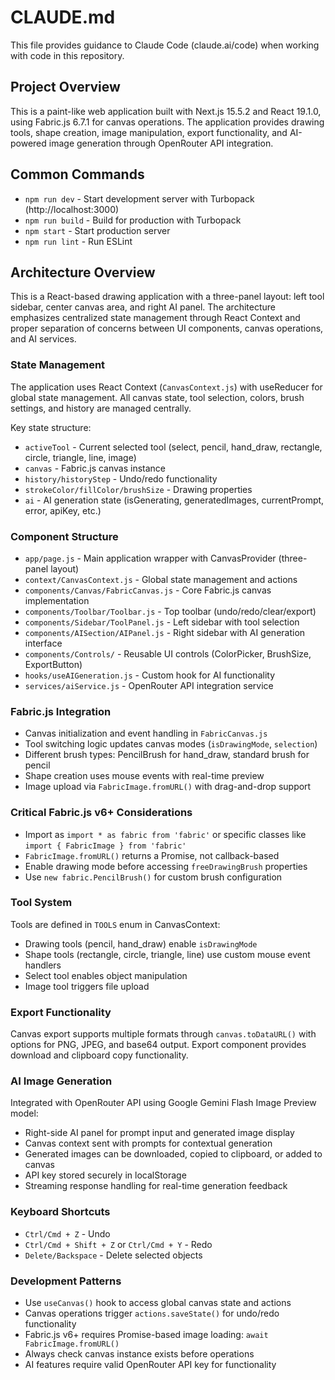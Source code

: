 # CLAUDE.md

This file provides guidance to Claude Code (claude.ai/code) when working with code in this repository.

## Project Overview

This is a paint-like web application built with Next.js 15.5.2 and React 19.1.0, using Fabric.js 6.7.1 for canvas operations. The application provides drawing tools, shape creation, image manipulation, export functionality, and AI-powered image generation through OpenRouter API integration.

## Common Commands

- `npm run dev` - Start development server with Turbopack (http://localhost:3000)
- `npm run build` - Build for production with Turbopack
- `npm start` - Start production server
- `npm run lint` - Run ESLint

## Architecture Overview

This is a React-based drawing application with a three-panel layout: left tool sidebar, center canvas area, and right AI panel. The architecture emphasizes centralized state management through React Context and proper separation of concerns between UI components, canvas operations, and AI services.

### State Management
The application uses React Context (`CanvasContext.js`) with useReducer for global state management. All canvas state, tool selection, colors, brush settings, and history are managed centrally.

Key state structure:
- `activeTool` - Current selected tool (select, pencil, hand_draw, rectangle, circle, triangle, line, image)
- `canvas` - Fabric.js canvas instance
- `history/historyStep` - Undo/redo functionality
- `strokeColor/fillColor/brushSize` - Drawing properties
- `ai` - AI generation state (isGenerating, generatedImages, currentPrompt, error, apiKey, etc.)

### Component Structure
- `app/page.js` - Main application wrapper with CanvasProvider (three-panel layout)
- `context/CanvasContext.js` - Global state management and actions
- `components/Canvas/FabricCanvas.js` - Core Fabric.js canvas implementation
- `components/Toolbar/Toolbar.js` - Top toolbar (undo/redo/clear/export)
- `components/Sidebar/ToolPanel.js` - Left sidebar with tool selection
- `components/AISection/AIPanel.js` - Right sidebar with AI generation interface
- `components/Controls/` - Reusable UI controls (ColorPicker, BrushSize, ExportButton)
- `hooks/useAIGeneration.js` - Custom hook for AI functionality
- `services/aiService.js` - OpenRouter API integration service

### Fabric.js Integration
- Canvas initialization and event handling in `FabricCanvas.js`
- Tool switching logic updates canvas modes (`isDrawingMode`, `selection`)
- Different brush types: PencilBrush for hand_draw, standard brush for pencil
- Shape creation uses mouse events with real-time preview
- Image upload via `FabricImage.fromURL()` with drag-and-drop support

### Critical Fabric.js v6+ Considerations
- Import as `import * as fabric from 'fabric'` or specific classes like `import { FabricImage } from 'fabric'`
- `FabricImage.fromURL()` returns a Promise, not callback-based
- Enable drawing mode before accessing `freeDrawingBrush` properties
- Use `new fabric.PencilBrush()` for custom brush configuration

### Tool System
Tools are defined in `TOOLS` enum in CanvasContext:
- Drawing tools (pencil, hand_draw) enable `isDrawingMode`
- Shape tools (rectangle, circle, triangle, line) use custom mouse event handlers
- Select tool enables object manipulation
- Image tool triggers file upload

### Export Functionality
Canvas export supports multiple formats through `canvas.toDataURL()` with options for PNG, JPEG, and base64 output. Export component provides download and clipboard copy functionality.

### AI Image Generation
Integrated with OpenRouter API using Google Gemini Flash Image Preview model:
- Right-side AI panel for prompt input and generated image display
- Canvas context sent with prompts for contextual generation
- Generated images can be downloaded, copied to clipboard, or added to canvas
- API key stored securely in localStorage
- Streaming response handling for real-time generation feedback

### Keyboard Shortcuts
- `Ctrl/Cmd + Z` - Undo
- `Ctrl/Cmd + Shift + Z` or `Ctrl/Cmd + Y` - Redo
- `Delete/Backspace` - Delete selected objects

### Development Patterns
- Use `useCanvas()` hook to access global canvas state and actions
- Canvas operations trigger `actions.saveState()` for undo/redo functionality
- Fabric.js v6+ requires Promise-based image loading: `await FabricImage.fromURL()`
- Always check canvas instance exists before operations
- AI features require valid OpenRouter API key for functionality